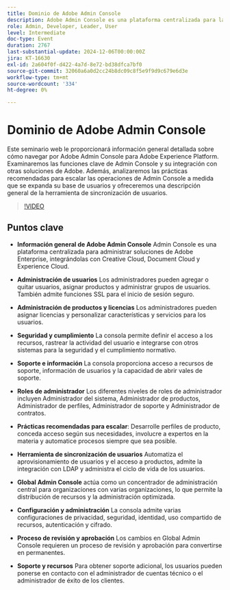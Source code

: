 ```yaml
---
title: Dominio de Adobe Admin Console
description: Adobe Admin Console es una plataforma centralizada para la gestión de soluciones empresariales de Adobe, que ofrece administración de usuarios y productos, funciones de seguridad y conformidad, recursos de asistencia y prácticas recomendadas escalables para organizaciones.
role: Admin, Developer, Leader, User
level: Intermediate
doc-type: Event
duration: 2767
last-substantial-update: 2024-12-06T00:00:00Z
jira: KT-16630
exl-id: 2a604f0f-d422-4a7d-8e72-bd38dfca7bf0
source-git-commit: 32060a6a0d2cc24b8dc09c8f5e9f9d9c679e6d3e
workflow-type: tm+mt
source-wordcount: '334'
ht-degree: 0%

---
```


# Dominio de Adobe Admin Console

Este seminario web le proporcionará información general detallada sobre cómo navegar por Adobe Admin Console para Adobe Experience Platform. Examinaremos las funciones clave de Admin Console y su integración con otras soluciones de Adobe. Además, analizaremos las prácticas recomendadas para escalar las operaciones de Admin Console a medida que se expanda su base de usuarios y ofreceremos una descripción general de la herramienta de sincronización de usuarios.

>[!VIDEO](https://video.tv.adobe.com/v/3440937/?learn=on&enablevpops)

## Puntos clave

* **Información general de Adobe Admin Console** Admin Console es una plataforma centralizada para administrar soluciones de Adobe Enterprise, integrándolas con Creative Cloud, Document Cloud y Experience Cloud.

* **Administración de usuarios** Los administradores pueden agregar o quitar usuarios, asignar productos y administrar grupos de usuarios. También admite funciones SSL para el inicio de sesión seguro.

* **Administración de productos y licencias** Los administradores pueden asignar licencias y personalizar características y servicios para los usuarios.

* **Seguridad y cumplimiento** La consola permite definir el acceso a los recursos, rastrear la actividad del usuario e integrarse con otros sistemas para la seguridad y el cumplimiento normativo.

* **Soporte e información** La consola proporciona acceso a recursos de soporte, información de usuarios y la capacidad de abrir vales de soporte.

* **Roles de administrador** Los diferentes niveles de roles de administrador incluyen Administrador del sistema, Administrador de productos, Administrador de perfiles, Administrador de soporte y Administrador de contratos.

* **Prácticas recomendadas para escalar**: Desarrolle perfiles de producto, conceda acceso según sus necesidades, involucre a expertos en la materia y automatice procesos siempre que sea posible.

* **Herramienta de sincronización de usuarios** Automatiza el aprovisionamiento de usuarios y el acceso a productos, admite la integración con LDAP y administra el ciclo de vida de los usuarios.

* **Global Admin Console** actúa como un concentrador de administración central para organizaciones con varias organizaciones, lo que permite la distribución de recursos y la administración optimizada.

* **Configuración y administración** La consola admite varias configuraciones de privacidad, seguridad, identidad, uso compartido de recursos, autenticación y cifrado.

* **Proceso de revisión y aprobación** Los cambios en Global Admin Console requieren un proceso de revisión y aprobación para convertirse en permanentes.

* **Soporte y recursos** Para obtener soporte adicional, los usuarios pueden ponerse en contacto con el administrador de cuentas técnico o el administrador de éxito de los clientes.
